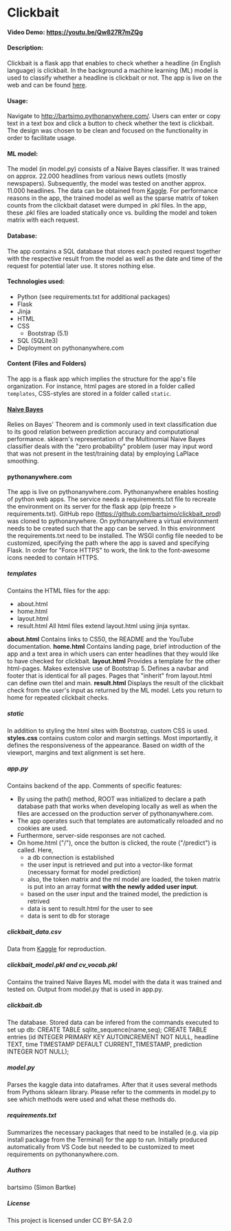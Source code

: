 # Clickbait
#### Video Demo: https://youtu.be/Qw827R7mZQg
#### Description:
Clickbait is a flask app that enables to check whether a headline (in English language) is clickbait. In the background a machine learning (ML) model is used to classify whether a headline is clickbait or not. The app is live on the web and can be found [here](http://bartsimo.pythonanywhere.com/).

#### Usage:
Navigate to http://bartsimo.pythonanywhere.com/.
Users can enter or copy text in a text box and click a button to check whether the text is clickbait. The design was chosen to be clean and focused on the functionality in order to facilitate usage.

#### ML model:
The model (in model.py) consists of a Naive Bayes classifier. It was trained on approx. 22.000 headlines from various news outlets (mostly newspapers). Subsequently, the model was tested on another approx. 11.000 headlines. The data can be obtained from [Kaggle](https://www.kaggle.com/datasets/amananandrai/clickbait-dataset). For performance reasons in the app, the trained model as well as the sparse matrix of token counts from the clickbait dataset were dumped in .pkl files. In the app, these .pkl files are loaded statically once vs. building the model and token matrix with each request.

#### Database:
The app contains a SQL database that stores each posted request together with the respective result from the model as well as the date and time of the request for potential later use. It stores nothing else.

#### Technologies used:
+ Python (see requirements.txt for additional packages)
+ Flask
+ Jinja
+ HTML
+ CSS
  + Bootstrap (5.1)
+ SQL (SQLite3)
+ Deployment on pythonanywhere.com

#### Content (Files and Folders)
The app is a flask app which implies the structure for the app's file organization. For instance, html pages are stored in a folder called ``templates``, CSS-styles are stored in a folder called ``static``. 

#### [Naive Bayes](https://en.wikipedia.org/wiki/Naive_Bayes_spam_filtering)
Relies on Bayes' Theorem and is commonly used in text classification due to its good relation between prediction accuracy and computational performance. sklearn's representation of the Multinomial Naive Bayes classifier deals with the "zero probability" problem (user may input word that was not present in the test/training data) by employing LaPlace smoothing. 

#### pythonanywhere.com
The app is live on pythonanywhere.com. Pythonanywhere enables hosting of python web apps. The service needs a requirements.txt file to recreate the environment on its server for the flask app (pip freeze > requirements.txt). GitHub repo (https://github.com/bartsimo/clickbait_prod) was cloned to pythonanywhere. On pythonanywhere a virtual environment needs to be created such that the app can be served. In this environment the requirements.txt need to be installed. The WSGI config file needed to be customized, specifying the path where the app is saved and specifying Flask. In order for "Force HTTPS" to work, the link to the font-awesome icons needed to contain HTTPS.

##### templates
Contains the HTML files for the app:
+ about.html
+ home.html
+ layout.html
+ result.html
All html files extend layout.html using jinja syntax.

**about.html** Contains links to CS50, the README and the YouTube documentation. 
**home.html** Contains landing page, brief introduction of the app and a text area in which users can enter headlines that they would like to have checked for clickbait.
**layout.html** Provides a template for the other html-pages. Makes extensive use of Bootstrap 5. Defines a navbar and footer that is identical for all pages. Pages that "inherit" from layout.html can define own titel and main.
**result.html** Displays the result of the clickbait check from the user's input as returned by the ML model. Lets you return to home for repeated clickbait checks.

##### static
In addition to styling the html sites with Bootstrap, custom CSS is used. 
**styles.css** contains custom color and margin settings. Most importantly, it defines the responsiveness of the appearance. Based on width of the viewport, margins and text alignment is set here.

##### app.py
Contains backend of the app. Comments of specific features:
+ By using the path() method, ROOT was initialized to declare a path database path that works when developing locally as well as when the files are accessed on the production server of pythonanywhere.com.
+ The app operates such that templates are automatically reloaded and no cookies are used.
+ Furthermore, server-side responses are not cached.
+ On home.html ("/"), once the button is clicked, the route ("/predict") is called. Here,
  + a db connection is established
  + the user input is retrieved and put into a vector-like format (necessary format for model prediction)
  + also, the token matrix and the ml model are loaded, the token matrix is put into an array format **with the newly added user input**.
  + based on the user input and the trained model, the prediction is retrived
  + data is sent to result.html for the user to see
  + data is sent to db for storage

##### clickbait_data.csv
Data from [Kaggle](https://www.kaggle.com/datasets/amananandrai/clickbait-dataset) for reproduction.

##### clickbait_model.pkl and cv_vocab.pkl
Contains the trained Naive Bayes ML model with the data it was trained and tested on. Output from model.py that is used in app.py.

##### clickbait.db
The database. Stored data can be infered from the commands executed to set up db:
CREATE TABLE sqlite_sequence(name,seq);
CREATE TABLE entries (id INTEGER PRIMARY KEY AUTOINCREMENT NOT NULL, headline TEXT, time TIMESTAMP DEFAULT CURRENT_TIMESTAMP, prediction INTEGER NOT NULL);

##### model.py
Parses the kaggle data into dataframes. After that it uses several methods from Pythons sklearn library. Please refer to the comments in model.py to see which methods were used and what these methods do.

##### requirements.txt
Summarizes the necessary packages that need to be installed (e.g. via pip install package from the Terminal) for the app to run. Initially produced automatically from VS Code but needed to be customized to meet requirements on pythonanywhere.com.

##### Authors
bartsimo (Simon Bartke)

##### License
This project is licensed under CC BY-SA 2.0
